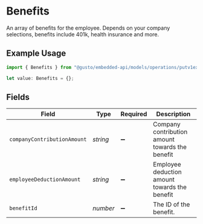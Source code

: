 # Benefits

An array of benefits for the employee. Depends on your company selections, benefits include 401k, health insurance and more.

## Example Usage

```typescript
import { Benefits } from "@gusto/embedded-api/models/operations/putv1externalpayroll.js";

let value: Benefits = {};
```

## Fields

| Field                                           | Type                                            | Required                                        | Description                                     |
| ----------------------------------------------- | ----------------------------------------------- | ----------------------------------------------- | ----------------------------------------------- |
| `companyContributionAmount`                     | *string*                                        | :heavy_minus_sign:                              | Company contribution amount towards the benefit |
| `employeeDeductionAmount`                       | *string*                                        | :heavy_minus_sign:                              | Employee deduction amount towards the benefit   |
| `benefitId`                                     | *number*                                        | :heavy_minus_sign:                              | The ID of the benefit.                          |